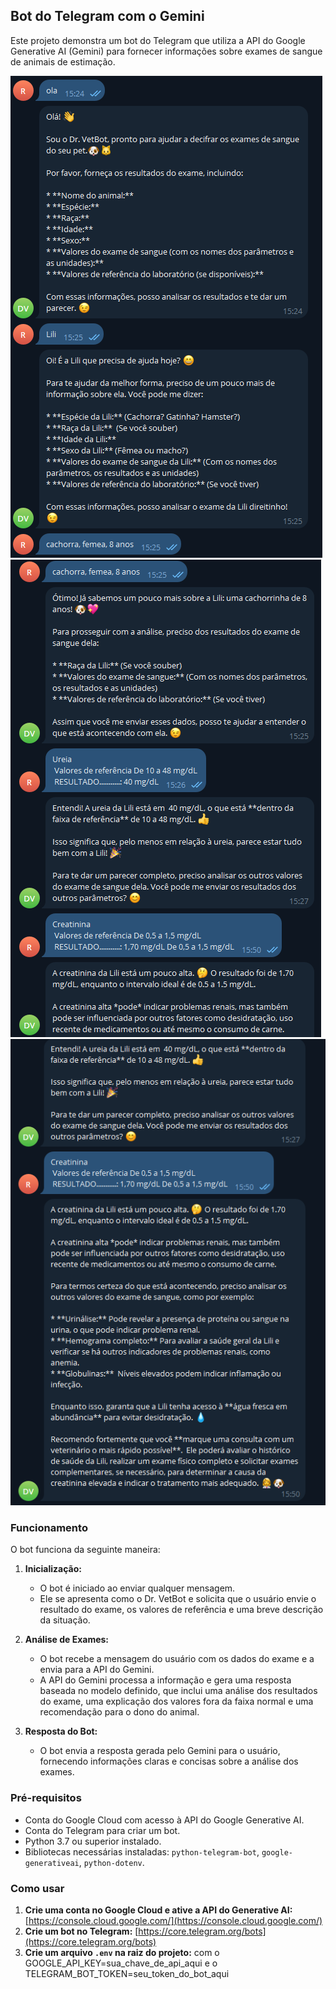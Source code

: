## Bot do Telegram com o Gemini

Este projeto demonstra um bot do Telegram que utiliza a API do Google Generative AI (Gemini) para fornecer informações sobre exames de sangue de animais de estimação.


![Chat 1](image/1.png) ![Chat 2](image/2.png) ![Chat 3](image/3.png)

### Funcionamento

O bot funciona da seguinte maneira:

1. **Inicialização:**
   - O bot é iniciado ao enviar qualquer mensagem.
   - Ele se apresenta como o Dr. VetBot e solicita que o usuário envie o resultado do exame, os valores de referência e uma breve descrição da situação.

2. **Análise de Exames:**
   - O bot recebe a mensagem do usuário com os dados do exame e a envia para a API do Gemini.
   - A API do Gemini processa a informação e gera uma resposta baseada no modelo definido, que inclui uma análise dos resultados do exame, uma explicação dos valores fora da faixa normal e uma recomendação para o dono do animal.

3. **Resposta do Bot:**
   - O bot envia a resposta gerada pelo Gemini para o usuário, fornecendo informações claras e concisas sobre a análise dos exames.

### Pré-requisitos

* Conta do Google Cloud com acesso à API do Google Generative AI.
* Conta do Telegram para criar um bot.
* Python 3.7 ou superior instalado.
* Bibliotecas necessárias instaladas: `python-telegram-bot`, `google-generativeai`, `python-dotenv`.

### Como usar

1. **Crie uma conta no Google Cloud e ative a API do Generative AI:** [https://console.cloud.google.com/](https://console.cloud.google.com/)
2. **Crie um bot no Telegram:** [https://core.telegram.org/bots](https://core.telegram.org/bots)
3. **Crie um arquivo `.env` na raiz do projeto:**
com o GOOGLE_API_KEY=sua_chave_de_api_aqui e o TELEGRAM_BOT_TOKEN=seu_token_do_bot_aqui